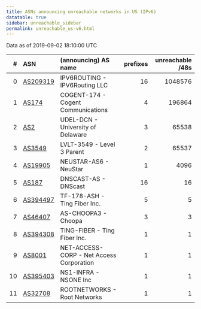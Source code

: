 ```yaml
---
title: ASNs announcing unreachable networks in US (IPv6)
datatable: true
sidebar: unreachable_sidebar
permalink: unreachable_us-v6.html
---
```


Data as of 2019-09-02 18:10:00 UTC


<div class="datatable-begin"></div>

|   # | ASN                                      | (announcing) AS name                     |   prefixes |   unreachable /48s |
|----:|:-----------------------------------------|:-----------------------------------------|-----------:|-------------------:|
|   0 | [AS209319](unreachable_AS209319-v6.html) | IPV6ROUTING - IPV6Routing LLC            |         16 |            1048576 |
|   1 | [AS174](unreachable_AS174-v6.html)       | COGENT-174 - Cogent Communications       |          4 |             196864 |
|   2 | [AS2](unreachable_AS2-v6.html)           | UDEL-DCN - University of Delaware        |          3 |              65538 |
|   3 | [AS3549](unreachable_AS3549-v6.html)     | LVLT-3549 - Level 3 Parent               |          2 |              65537 |
|   4 | [AS19905](unreachable_AS19905-v6.html)   | NEUSTAR-AS6 - NeuStar                    |          1 |               4096 |
|   5 | [AS187](unreachable_AS187-v6.html)       | DNSCAST-AS - DNScast                     |         16 |                 16 |
|   6 | [AS394497](unreachable_AS394497-v6.html) | TF-178-ASH - Ting Fiber Inc.             |          5 |                  5 |
|   7 | [AS46407](unreachable_AS46407-v6.html)   | AS-CHOOPA3 - Choopa                      |          3 |                  3 |
|   8 | [AS394308](unreachable_AS394308-v6.html) | TING-FIBER - Ting Fiber Inc.             |          1 |                  1 |
|   9 | [AS8001](unreachable_AS8001-v6.html)     | NET-ACCESS-CORP - Net Access Corporation |          1 |                  1 |
|  10 | [AS395403](unreachable_AS395403-v6.html) | NS1-INFRA - NSONE Inc                    |          1 |                  1 |
|  11 | [AS32708](unreachable_AS32708-v6.html)   | ROOTNETWORKS - Root Networks             |          1 |                  1 |

<div class="datatable-end"></div>